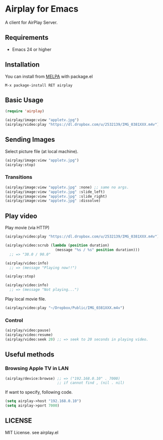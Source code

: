 # Airplay for Emacs

A client for AirPlay Server.

## Requirements

- Emacs 24 or higher

## Installation

You can install from [MELPA](http://melpa.milkbox.net/) with package.el

    M-x package-install RET airplay

## Basic Usage

```lisp
(require 'airplay)

(airplay/image:view "appletv.jpg")
(airplay/video:play "https://dl.dropbox.com/u/2532139/IMG_0381XXX.m4v")
```

## Sending Images

Select picture file (at local machine).

```lisp
(airplay/image:view "appletv.jpg")
(airplay:stop)
```

### Transitions

```lisp
(airplay/image:view "appletv.jpg" :none) ;; same no args.
(airplay/image:view "appletv.jpg" :slide_left)
(airplay/image:view "appletv.jpg" :slide_right)
(airplay/image:view "appletv.jpg" :dissolve)
```

## Play video

Play movie (via HTTP)

```lisp
(airplay/video:play "https://dl.dropbox.com/u/2532139/IMG_0381XXX.m4v")

(airplay/video:scrub (lambda (position duration)
                       (message "%s / %s" position duration)))
  ;; => "38.0 / 90.0"

(airplay/video:info)
  ;; => (message "Playing now!!")

(airplay:stop)

(airplay/video:info)
  ;; => (message "Not playing...")
```

Play local movie file.

```lisp
(airplay/video:play "~/Dropbox/Public/IMG_0381XXX.m4v")
```

### Control

```lisp
(airplay/video:pause)
(airplay/video:resume)
(airplay/video:seek 20) ;; => seek to 20 seconds in playing video.
```

## Useful methods

### Browsing Apple TV in LAN

```lisp
(airplay/device:browse) ;; => ("192.168.0.10" . 7000)
                        ;; if cannot find , (nil . nil)
```

If want to specify, following code.

```lisp
(setq airplay->host "192.168.0.10")
(setq airplay->port 7000)
```

## LICENSE

MIT License. see airplay.el
